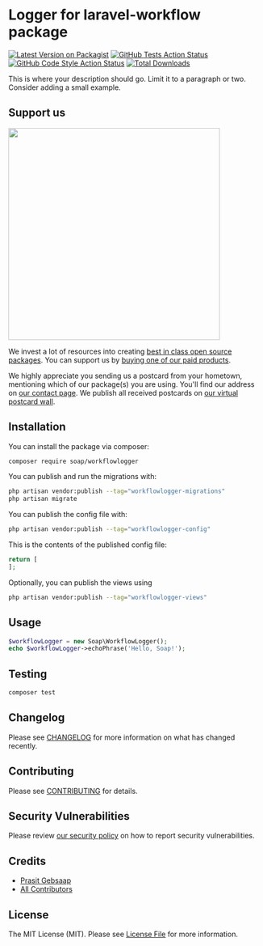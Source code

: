 # Logger for laravel-workflow package

[![Latest Version on Packagist](https://img.shields.io/packagist/v/soap/workflowlogger.svg?style=flat-square)](https://packagist.org/packages/soap/workflowlogger)
[![GitHub Tests Action Status](https://img.shields.io/github/actions/workflow/status/soap/workflowlogger/run-tests.yml?branch=main&label=tests&style=flat-square)](https://github.com/soap/laravel-workflow-logger/actions?query=workflow%3Arun-tests+branch%3Amain)
[![GitHub Code Style Action Status](https://img.shields.io/github/actions/workflow/status/soap/laravel-workflow-logger/fix-php-code-style-issues.yml?branch=main&label=code%20style&style=flat-square)](https://github.com/soap/laravel-workflow-logger/actions?query=workflow%3A"Fix+PHP+code+style+issues"+branch%3Amain)
[![Total Downloads](https://img.shields.io/packagist/dt/soap/laravel-workflow-logger.svg?style=flat-square)](https://packagist.org/packages/soap/laravel-workflow-logger)

This is where your description should go. Limit it to a paragraph or two. Consider adding a small example.

## Support us

[<img src="https://github-ads.s3.eu-central-1.amazonaws.com/WorkflowLogger.jpg?t=1" width="419px" />](https://spatie.be/github-ad-click/WorkflowLogger)

We invest a lot of resources into creating [best in class open source packages](https://spatie.be/open-source). You can support us by [buying one of our paid products](https://spatie.be/open-source/support-us).

We highly appreciate you sending us a postcard from your hometown, mentioning which of our package(s) you are using. You'll find our address on [our contact page](https://spatie.be/about-us). We publish all received postcards on [our virtual postcard wall](https://spatie.be/open-source/postcards).

## Installation

You can install the package via composer:

```bash
composer require soap/workflowlogger
```

You can publish and run the migrations with:

```bash
php artisan vendor:publish --tag="workflowlogger-migrations"
php artisan migrate
```

You can publish the config file with:

```bash
php artisan vendor:publish --tag="workflowlogger-config"
```

This is the contents of the published config file:

```php
return [
];
```

Optionally, you can publish the views using

```bash
php artisan vendor:publish --tag="workflowlogger-views"
```

## Usage

```php
$workflowLogger = new Soap\WorkflowLogger();
echo $workflowLogger->echoPhrase('Hello, Soap!');
```

## Testing

```bash
composer test
```

## Changelog

Please see [CHANGELOG](CHANGELOG.md) for more information on what has changed recently.

## Contributing

Please see [CONTRIBUTING](CONTRIBUTING.md) for details.

## Security Vulnerabilities

Please review [our security policy](../../security/policy) on how to report security vulnerabilities.

## Credits

- [Prasit Gebsaap](https://github.com/soap)
- [All Contributors](../../contributors)

## License

The MIT License (MIT). Please see [License File](LICENSE.md) for more information.
